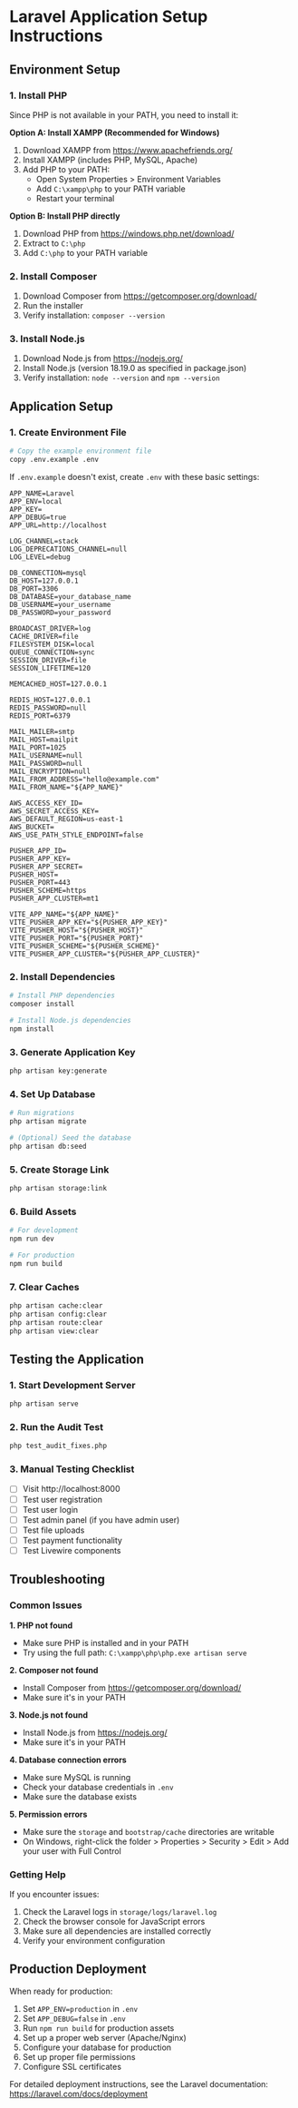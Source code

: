 # Laravel Application Setup Instructions

## Environment Setup

### 1. Install PHP
Since PHP is not available in your PATH, you need to install it:

**Option A: Install XAMPP (Recommended for Windows)**
1. Download XAMPP from https://www.apachefriends.org/
2. Install XAMPP (includes PHP, MySQL, Apache)
3. Add PHP to your PATH:
   - Open System Properties > Environment Variables
   - Add `C:\xampp\php` to your PATH variable
   - Restart your terminal

**Option B: Install PHP directly**
1. Download PHP from https://windows.php.net/download/
2. Extract to `C:\php`
3. Add `C:\php` to your PATH variable

### 2. Install Composer
1. Download Composer from https://getcomposer.org/download/
2. Run the installer
3. Verify installation: `composer --version`

### 3. Install Node.js
1. Download Node.js from https://nodejs.org/
2. Install Node.js (version 18.19.0 as specified in package.json)
3. Verify installation: `node --version` and `npm --version`

## Application Setup

### 1. Create Environment File
```bash
# Copy the example environment file
copy .env.example .env
```

If `.env.example` doesn't exist, create `.env` with these basic settings:
```env
APP_NAME=Laravel
APP_ENV=local
APP_KEY=
APP_DEBUG=true
APP_URL=http://localhost

LOG_CHANNEL=stack
LOG_DEPRECATIONS_CHANNEL=null
LOG_LEVEL=debug

DB_CONNECTION=mysql
DB_HOST=127.0.0.1
DB_PORT=3306
DB_DATABASE=your_database_name
DB_USERNAME=your_username
DB_PASSWORD=your_password

BROADCAST_DRIVER=log
CACHE_DRIVER=file
FILESYSTEM_DISK=local
QUEUE_CONNECTION=sync
SESSION_DRIVER=file
SESSION_LIFETIME=120

MEMCACHED_HOST=127.0.0.1

REDIS_HOST=127.0.0.1
REDIS_PASSWORD=null
REDIS_PORT=6379

MAIL_MAILER=smtp
MAIL_HOST=mailpit
MAIL_PORT=1025
MAIL_USERNAME=null
MAIL_PASSWORD=null
MAIL_ENCRYPTION=null
MAIL_FROM_ADDRESS="hello@example.com"
MAIL_FROM_NAME="${APP_NAME}"

AWS_ACCESS_KEY_ID=
AWS_SECRET_ACCESS_KEY=
AWS_DEFAULT_REGION=us-east-1
AWS_BUCKET=
AWS_USE_PATH_STYLE_ENDPOINT=false

PUSHER_APP_ID=
PUSHER_APP_KEY=
PUSHER_APP_SECRET=
PUSHER_HOST=
PUSHER_PORT=443
PUSHER_SCHEME=https
PUSHER_APP_CLUSTER=mt1

VITE_APP_NAME="${APP_NAME}"
VITE_PUSHER_APP_KEY="${PUSHER_APP_KEY}"
VITE_PUSHER_HOST="${PUSHER_HOST}"
VITE_PUSHER_PORT="${PUSHER_PORT}"
VITE_PUSHER_SCHEME="${PUSHER_SCHEME}"
VITE_PUSHER_APP_CLUSTER="${PUSHER_APP_CLUSTER}"
```

### 2. Install Dependencies
```bash
# Install PHP dependencies
composer install

# Install Node.js dependencies
npm install
```

### 3. Generate Application Key
```bash
php artisan key:generate
```

### 4. Set Up Database
```bash
# Run migrations
php artisan migrate

# (Optional) Seed the database
php artisan db:seed
```

### 5. Create Storage Link
```bash
php artisan storage:link
```

### 6. Build Assets
```bash
# For development
npm run dev

# For production
npm run build
```

### 7. Clear Caches
```bash
php artisan cache:clear
php artisan config:clear
php artisan route:clear
php artisan view:clear
```

## Testing the Application

### 1. Start Development Server
```bash
php artisan serve
```

### 2. Run the Audit Test
```bash
php test_audit_fixes.php
```

### 3. Manual Testing Checklist
- [ ] Visit http://localhost:8000
- [ ] Test user registration
- [ ] Test user login
- [ ] Test admin panel (if you have admin user)
- [ ] Test file uploads
- [ ] Test payment functionality
- [ ] Test Livewire components

## Troubleshooting

### Common Issues

**1. PHP not found**
- Make sure PHP is installed and in your PATH
- Try using the full path: `C:\xampp\php\php.exe artisan serve`

**2. Composer not found**
- Install Composer from https://getcomposer.org/download/
- Make sure it's in your PATH

**3. Node.js not found**
- Install Node.js from https://nodejs.org/
- Make sure it's in your PATH

**4. Database connection errors**
- Make sure MySQL is running
- Check your database credentials in `.env`
- Make sure the database exists

**5. Permission errors**
- Make sure the `storage` and `bootstrap/cache` directories are writable
- On Windows, right-click the folder > Properties > Security > Edit > Add your user with Full Control

### Getting Help

If you encounter issues:
1. Check the Laravel logs in `storage/logs/laravel.log`
2. Check the browser console for JavaScript errors
3. Make sure all dependencies are installed correctly
4. Verify your environment configuration

## Production Deployment

When ready for production:

1. Set `APP_ENV=production` in `.env`
2. Set `APP_DEBUG=false` in `.env`
3. Run `npm run build` for production assets
4. Set up a proper web server (Apache/Nginx)
5. Configure your database for production
6. Set up proper file permissions
7. Configure SSL certificates

For detailed deployment instructions, see the Laravel documentation: https://laravel.com/docs/deployment 